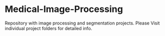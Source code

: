 # Medical-Image-Processing

Repository with image processing and segmentation projects. Please Visit individual project folders for detailed info. 
